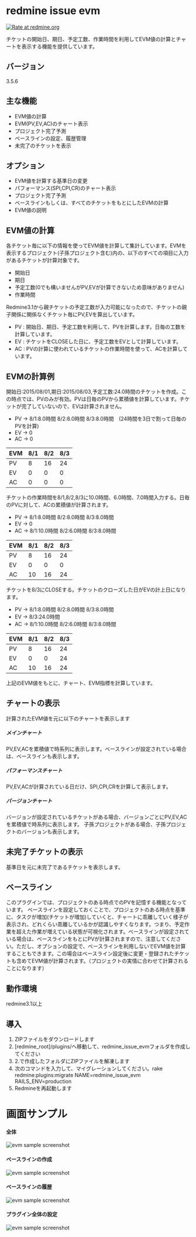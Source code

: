 # redmine issue evm

[![Rate at redmine.org](http://img.shields.io/badge/rate%20at-redmine.org-blue.svg?style=flat)](http://www.redmine.org/plugins/redmine_issue_evm)

チケットの開始日、期日、予定工数、作業時間を利用してEVM値の計算とチャートを表示する機能を提供しています。

## バージョン
3.5.6

## 主な機能
* EVM値の計算
* EVM(PV,EV,AC)のチャート表示
* プロジェクト完了予測
* ベースラインの設定、履歴管理
* 未完了のチケットを表示

## オプション
* EVM値を計算する基準日の変更
* パフォーマンス(SPI,CPI,CR)のチャート表示
* プロジェクト完了予測
* ベースラインもしくは、すべてのチケットをもとにしたEVMの計算
* EVM値の説明

## EVM値の計算
各チケット毎に以下の情報を使ってEVM値を計算して集計しています。EVMを表示するプロジェクト(子孫プロジェクト含む)内の、以下のすべての項目に入力があるチケットが計算対象です。

* 開始日
* 期日
* 予定工数(0でも構いませんがPV,EVが計算できないため意味がありません)
* 作業時間

Redmine3.1から親チケットの予定工数が入力可能になったので、チケットの親子関係に関係なくチケット毎にPV,EVを算出しています。

* PV : 開始日、期日、予定工数を利用して、PVを計算します。日毎の工数を計算しています。
* EV : チケットをCLOSEした日に、予定工数をEVとして計算しています。
* AC : PVの計算に使われているチケットの作業時間を使って、ACを計算しています。

## EVMの計算例
開始日:2015/08/01,期日:2015/08/03,予定工数:24.0時間のチケットを作成。この時点では、PVのみが有効。PVは日毎のPVから累積値を計算しています。チケットが完了していないので、EVは計算されません。
* PV -> 8/1:8.0時間 8/2:8.0時間 8/3:8.0時間　(24時間を3日で割って日毎のPVを計算)
* EV -> 0
* AC -> 0

| EVM | 8/1 | 8/2 | 8/3 |
| --- | --- | --- | --- |
| PV  | 8   | 16  | 24  |
| EV  | 0   | 0   | 0   |
| AC  | 0   | 0   | 0   |

チケットの作業時間を8/1,8/2,8/3に10.0時間、6.0時間、7.0時間入力する。日毎のPVに対して、ACの累積値が計算されます。
* PV -> 8/1:8.0時間 8/2:8.0時間 8/3:8.0時間
* EV -> 0
* AC -> 8/1:10.0時間 8/2:6.0時間 8/3:8.0時間

| EVM | 8/1 | 8/2 | 8/3 |
| --- | --- | --- | --- |
| PV  | 8   | 16  | 24  |
| EV  | 0   | 0   | 0   |
| AC  | 10  | 16  | 24  |

チケットを8/3にCLOSEする。チケットのクローズした日がEVの計上日になります。
* PV -> 8/1:8.0時間 8/2:8.0時間 8/3:8.0時間
* EV -> 8/3:24.0時間
* AC -> 8/1:10.0時間 8/2:6.0時間 8/3:8.0時間

| EVM | 8/1 | 8/2 | 8/3 |
| --- | --- | --- | --- |
| PV  | 8   | 16  | 24  |
| EV  | 0   | 0   | 24  |
| AC  | 10  | 16  | 24  |

上記のEVM値をもとに、チャート、EVM指標を計算しています。

## チャートの表示
計算されたEVM値を元に以下のチャートを表示します

##### メインチャート
PV,EV,ACを累積値で時系列に表示します。ベースラインが設定されている場合は、ベースラインも表示します。

##### パフォーマンスチャート
PV,EV,ACが計算されている日だけ、SPI,CPI,CRを計算して表示します。

##### バージョンチャート
バージョンが設定されているチケットがある場合、バージョンごとにPV,EV,ACを累積値で時系列に表示します。
子孫プロジェクトがある場合、子孫プロジェクトのバージョンも表示します。

## 未完了チケットの表示
基準日を元に未完了であるチケットを表示します。

## ベースライン
このプラグインでは、プロジェクトのある時点でのPVを記憶する機能となっています。
ベースラインを設定しておくことで、プロジェクトのある時点を基準に、タスクが増加(チケットが増加)していくと、チャートに乖離していく様子が表示され、どれくらい乖離しているかが認識しやすくなります。つまり、予定作業を超えた作業が増えている状態が可視化されます。ベースラインが設定されている場合は、ベースラインをもとにPVが計算されますので、注意してください。ただし、オプションの設定で、ベースラインを利用しないでEVM値を計算することもできます。この場合はベースライン設定後に変更・登録されたチケットも含めてEVM値が計算されます。（プロジェクトの実情に合わせて計算されることになります）

## 動作環境
redmine3.1以上

## 導入
1. ZIPファイルをダウンロードします
2. [redmine_root]/plugins/へ移動して、redmine_issue_evmフォルダを作成してください
3. 2.で作成したフォルダにZIPファイルを解凍します
4. 次のコマンドを入力して、マイグレーションしてください。rake redmine:plugins:migrate NAME=redmine_issue_evm RAILS_ENV=production
5. Redmineを再起動します

# 画面サンプル
#### 全体
![evm sample screenshot](./images/screenshot01.png "overview")

#### ベースラインの作成
![evm sample screenshot](./images/screenshot03.png "create new baseline")

#### ベースラインの履歴
![evm sample screenshot](./images/screenshot02.png "History of baseline")

#### プラグイン全体の設定
![evm sample screenshot](./images/screenshot04.png "plugin　setting")
